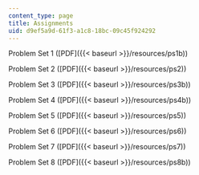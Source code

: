 ```yaml
---
content_type: page
title: Assignments
uid: d9ef5a9d-61f3-a1c8-18bc-09c45f924292
---
```


Problem Set 1 ([PDF]({{< baseurl >}}/resources/ps1b))

Problem Set 2 ([PDF]({{< baseurl >}}/resources/ps2))

Problem Set 3 ([PDF]({{< baseurl >}}/resources/ps3b))

Problem Set 4 ([PDF]({{< baseurl >}}/resources/ps4b))

Problem Set 5 ([PDF]({{< baseurl >}}/resources/ps5))

Problem Set 6 ([PDF]({{< baseurl >}}/resources/ps6))

Problem Set 7 ([PDF]({{< baseurl >}}/resources/ps7))

Problem Set 8 ([PDF]({{< baseurl >}}/resources/ps8b))